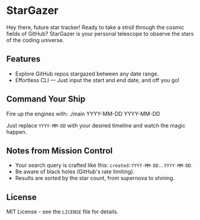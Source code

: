 # StarGazer

Hey there, future star tracker! Ready to take a stroll through the cosmic fields of GitHub? StarGazer is your personal telescope to observe the stars of the coding universe.

## Features

- Explore GitHub repos stargazed between any date range.
- Effortless CLI — Just input the start and end date, and off you go!

## Command Your Ship

Fire up the engines with:
./main YYYY-MM-DD YYYY-MM-DD

Just replace `YYYY-MM-DD` with your desired timeline and watch the magic happen.

## Notes from Mission Control

- Your search query is crafted like this: `created:YYYY-MM-DD..YYYY-MM-DD`.
- Be aware of black holes (GitHub's rate limiting).
- Results are sorted by the star count, from supernova to shining.

## License

MIT License - see the `LICENSE` file for details.
